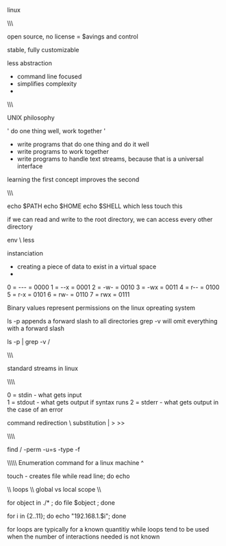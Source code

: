 linux

\\\\\\

open source, no license = $avings and control

stable, fully customizable

less abstraction

- command line focused 
- simplifies complexity 
- 

\\\\\\

UNIX philosophy 

' do one thing well, work together ' 

- write programs that do one thing and do it well
- write programs to work together 
- write programs to handle text streams, because that is a universal interface 

learning the first concept improves the second 

\\\\\\


echo $PATH
echo $HOME
echo $SHELL
which less
touch this 


if we can read and write to the root directory, we can access every other directory 

env \ less


instanciation
- creating a piece of data to exist in a virtual space 
- 

0 = --- = 0000
1 = --x = 0001
2 = -w- = 0010
3 = -wx = 0011
4 = r-- = 0100
5 = r-x = 0101
6 = rw- = 0110
7 = rwx = 0111

Binary values represent permissions on the linux opreating system 

ls -p appends a forward slash to all directories 
grep -v will omit everything with a forward slash 

ls -p | grep -v / 

\\\\\\

standard streams in linux 

\\\\\\\

0 = stdin - what gets input  
1 = stdout - what gets output if syntax runs 
2 = stderr - what gets output in the case of an error 

command redirection \ substitution    |  >  >>  

\\\\\\\

find / -perm -u=s -type -f

\\\\\\\\\ Enumeration command for a linux machine ^


touch - creates file 
while read line; do echo

\\\ loops \\\ global vs local scope \\\

for object in ./* ; do file $object ; done 

for i in {2..11}; do echo "192.168.1.$i"; done


for loops are typically for a known quantitiy
while loops tend to be used when the number of interactions needed is not known 



